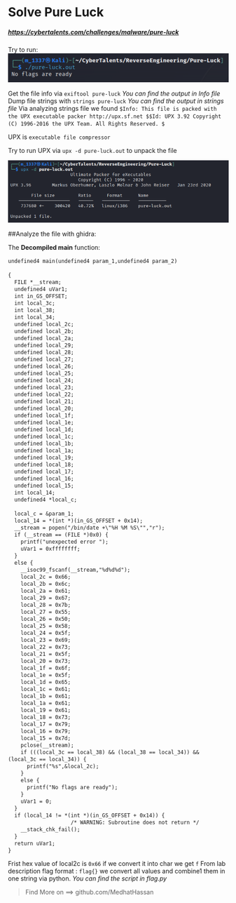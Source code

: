 # Solve Pure Luck
##### https://cybertalents.com/challenges/malware/pure-luck
Try to run: 
![Alt text](images/image.png)

Get the file info via `exiftool pure-luck`
*You can find the output in Info file* 
Dump file strings with `strings pure-luck`
*You can find the output in strings file* 
Via analyzing strings file we found `$Info: This file is packed with the UPX executable packer http://upx.sf.net $$Id: UPX 3.92 Copyright (C) 1996-2016 the UPX Team. All Rights Reserved. $`

UPX is `executable file compressor` 

Try to run UPX via `upx -d pure-luck.out` to unpack the file

![Alt text](images/image-1.png)

##Analyze the file with ghidra:

The **Decompiled main** function:
```
undefined4 main(undefined4 param_1,undefined4 param_2)

{
  FILE *__stream;
  undefined4 uVar1;
  int in_GS_OFFSET;
  int local_3c;
  int local_38;
  int local_34;
  undefined local_2c;
  undefined local_2b;
  undefined local_2a;
  undefined local_29;
  undefined local_28;
  undefined local_27;
  undefined local_26;
  undefined local_25;
  undefined local_24;
  undefined local_23;
  undefined local_22;
  undefined local_21;
  undefined local_20;
  undefined local_1f;
  undefined local_1e;
  undefined local_1d;
  undefined local_1c;
  undefined local_1b;
  undefined local_1a;
  undefined local_19;
  undefined local_18;
  undefined local_17;
  undefined local_16;
  undefined local_15;
  int local_14;
  undefined4 *local_c;
  
  local_c = &param_1;
  local_14 = *(int *)(in_GS_OFFSET + 0x14);
  __stream = popen("/bin/date +\"%H %M %S\"","r");
  if (__stream == (FILE *)0x0) {
    printf("unexpected error ");
    uVar1 = 0xffffffff;
  }
  else {
    __isoc99_fscanf(__stream,"%d%d%d");
    local_2c = 0x66;
    local_2b = 0x6c;
    local_2a = 0x61;
    local_29 = 0x67;
    local_28 = 0x7b;
    local_27 = 0x55;
    local_26 = 0x50;
    local_25 = 0x58;
    local_24 = 0x5f;
    local_23 = 0x69;
    local_22 = 0x73;
    local_21 = 0x5f;
    local_20 = 0x73;
    local_1f = 0x6f;
    local_1e = 0x5f;
    local_1d = 0x65;
    local_1c = 0x61;
    local_1b = 0x61;
    local_1a = 0x61;
    local_19 = 0x61;
    local_18 = 0x73;
    local_17 = 0x79;
    local_16 = 0x79;
    local_15 = 0x7d;
    pclose(__stream);
    if (((local_3c == local_38) && (local_38 == local_34)) && (local_3c == local_34)) {
      printf("%s",&local_2c);
    }
    else {
      printf("No flags are ready");
    }
    uVar1 = 0;
  }
  if (local_14 != *(int *)(in_GS_OFFSET + 0x14)) {
                    /* WARNING: Subroutine does not return */
    __stack_chk_fail();
  }
  return uVar1;
}
```
Frist hex value of local2c is `0x66` if we convert it into char we get `f`
From lab description flag format : `flag{}`
we convert all values and combine1 them in one string via python.
*You can find the script in flag.py*
>Find More on ==> github.com/MedhatHassan